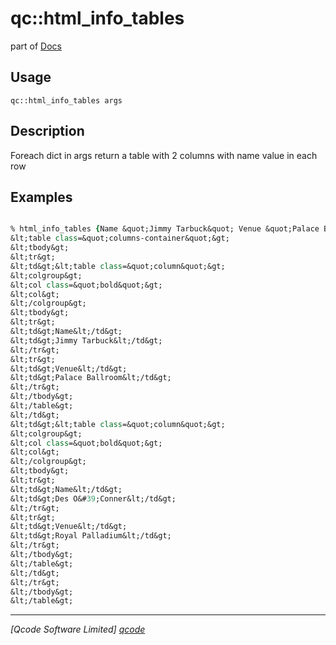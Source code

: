 qc::html_info_tables
====================

part of [Docs](.)

Usage
-----
`qc::html_info_tables args`

Description
-----------
Foreach dict in args return a table with 2 columns with name value in each row

Examples
--------
```tcl

% html_info_tables {Name &quot;Jimmy Tarbuck&quot; Venue &quot;Palace Ballroom&quot;} {Name &quot;Des O&#39;Conner&quot; Venue &quot;Royal Palladium&quot;}
&lt;table class=&quot;columns-container&quot;&gt;
&lt;tbody&gt;
&lt;tr&gt;
&lt;td&gt;&lt;table class=&quot;column&quot;&gt;
&lt;colgroup&gt;
&lt;col class=&quot;bold&quot;&gt;
&lt;col&gt;
&lt;/colgroup&gt;
&lt;tbody&gt;
&lt;tr&gt;
&lt;td&gt;Name&lt;/td&gt;
&lt;td&gt;Jimmy Tarbuck&lt;/td&gt;
&lt;/tr&gt;
&lt;tr&gt;
&lt;td&gt;Venue&lt;/td&gt;
&lt;td&gt;Palace Ballroom&lt;/td&gt;
&lt;/tr&gt;
&lt;/tbody&gt;
&lt;/table&gt;
&lt;/td&gt;
&lt;td&gt;&lt;table class=&quot;column&quot;&gt;
&lt;colgroup&gt;
&lt;col class=&quot;bold&quot;&gt;
&lt;col&gt;
&lt;/colgroup&gt;
&lt;tbody&gt;
&lt;tr&gt;
&lt;td&gt;Name&lt;/td&gt;
&lt;td&gt;Des O&#39;Conner&lt;/td&gt;
&lt;/tr&gt;
&lt;tr&gt;
&lt;td&gt;Venue&lt;/td&gt;
&lt;td&gt;Royal Palladium&lt;/td&gt;
&lt;/tr&gt;
&lt;/tbody&gt;
&lt;/table&gt;
&lt;/td&gt;
&lt;/tr&gt;
&lt;/tbody&gt;
&lt;/table&gt;

```

----------------------------------
*[Qcode Software Limited] [qcode]*

[qcode]: http://www.qcode.co.uk "Qcode Software"